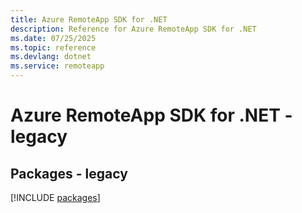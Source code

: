 ```yaml
---
title: Azure RemoteApp SDK for .NET
description: Reference for Azure RemoteApp SDK for .NET
ms.date: 07/25/2025
ms.topic: reference
ms.devlang: dotnet
ms.service: remoteapp
---
```

# Azure RemoteApp SDK for .NET - legacy
## Packages - legacy
[!INCLUDE [packages](remoteapp-index.md)]